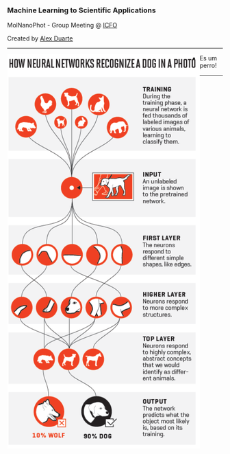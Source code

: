 
### Machine Learning to Scientific Applications

MolNanoPhot  - Group Meeting @ [ICFO](https://www.icfo.es)  

Created by [Alex Duarte](https://github.com/leaxp)

---

<img src="assets/image/dog_chart.png" width=450 align=left>

- Es um perro!

---
